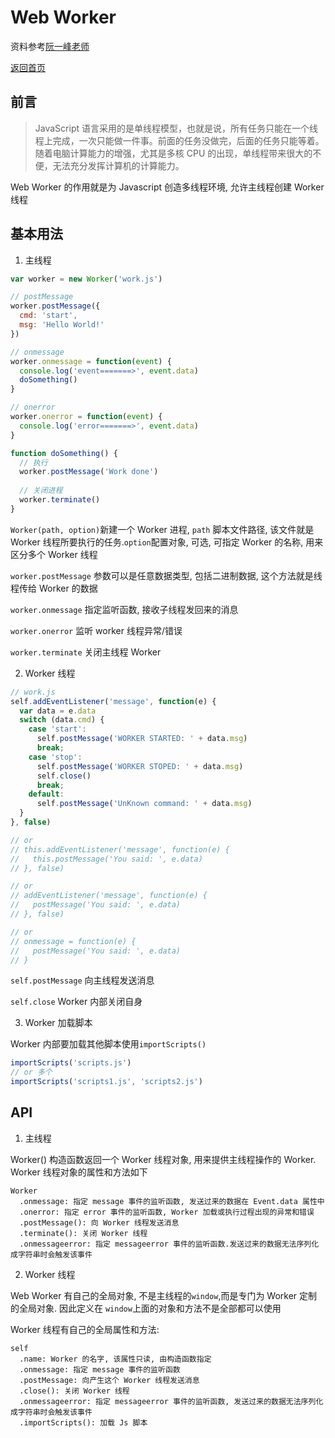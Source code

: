 # Web Worker

资料参考[阮一峰老师](http://www.ruanyifeng.com/blog/2018/07/web-worker.html)

[返回首页](./README.md)

## 前言

> JavaScript 语言采用的是单线程模型，也就是说，所有任务只能在一个线程上完成，一次只能做一件事。前面的任务没做完，后面的任务只能等着。随着电脑计算能力的增强，尤其是多核 CPU 的出现，单线程带来很大的不便，无法充分发挥计算机的计算能力。

Web Worker 的作用就是为 Javascript 创造多线程环境, 允许主线程创建 Worker 线程

## 基本用法

1. 主线程

```js
var worker = new Worker('work.js')

// postMessage
worker.postMessage({
  cmd: 'start',
  msg: 'Hello World!'
})

// onmessage
worker.onmessage = function(event) {
  console.log('event=======>', event.data)
  doSomething()
}

// onerror
worker.onerror = function(event) {
  console.log('error=======>', event.data)
}

function doSomething() {
  // 执行
  worker.postMessage('Work done')
  
  // 关闭进程
  worker.terminate()
}
```

`Worker(path, option)`新建一个 Worker 进程, `path` 脚本文件路径, 该文件就是 Worker 线程所要执行的任务.`option`配置对象, 可选, 可指定 Worker 的名称, 用来区分多个 Worker 线程

`worker.postMessage` 参数可以是任意数据类型, 包括二进制数据, 这个方法就是线程传给 Worker 的数据

`worker.onmessage` 指定监听函数, 接收子线程发回来的消息

`worker.onerror` 监听 worker 线程异常/错误

`worker.terminate` 关闭主线程 Worker


2. Worker 线程

```js
// work.js
self.addEventListener('message', function(e) {
  var data = e.data
  switch (data.cmd) {
    case 'start':
      self.postMessage('WORKER STARTED: ' + data.msg)
      break;
    case 'stop':
      self.postMessage('WORKER STOPED: ' + data.msg)
      self.close()
      break;
    default:
      self.postMessage('UnKnown command: ' + data.msg)
  }
}, false)

// or
// this.addEventListener('message', function(e) {
//   this.postMessage('You said: ', e.data)
// }, false)

// or
// addEventListener('message', function(e) {
//   postMessage('You said: ', e.data)
// }, false)

// or
// onmessage = function(e) {
//   postMessage('You said: ', e.data)
// }


```

`self.postMessage` 向主线程发送消息

`self.close` Worker 内部关闭自身

3. Worker 加载脚本

Worker 内部要加载其他脚本使用`importScripts()`

```js
importScripts('scripts.js')
// or 多个
importScripts('scripts1.js', 'scripts2.js')
```


## API

1. 主线程

Worker() 构造函数返回一个 Worker 线程对象, 用来提供主线程操作的 Worker. Worker 线程对象的属性和方法如下

```
Worker
  .onmessage: 指定 message 事件的监听函数, 发送过来的数据在 Event.data 属性中
  .onerror: 指定 error 事件的监听函数, Worker 加载或执行过程出现的异常和错误
  .postMessage(): 向 Worker 线程发送消息
  .terminate(): 关闭 Worker 线程
  .onmessageerror: 指定 messageerror 事件的监听函数.发送过来的数据无法序列化成字符串时会触发该事件
```

2. Worker 线程

Web Worker 有自己的全局对象, 不是主线程的`window`,而是专门为 Worker 定制的全局对象. 因此定义在 `window`上面的对象和方法不是全部都可以使用

Worker 线程有自己的全局属性和方法:

```
self
  .name: Worker 的名字, 该属性只读, 由构造函数指定
  .onmessage: 指定 message 事件的监听函数
  .postMessage: 向产生这个 Worker 线程发送消息
  .close(): 关闭 Worker 线程
  .onmessageerror: 指定 messageerror 事件的监听函数, 发送过来的数据无法序列化成字符串时会触发该事件
  .importScripts(): 加载 Js 脚本
```
